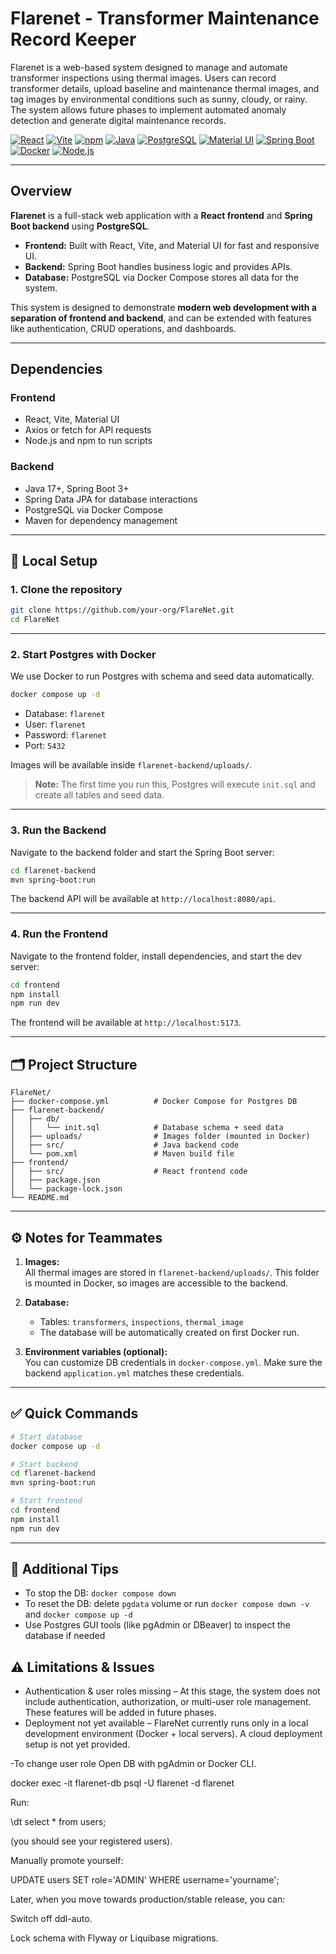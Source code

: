 # Flarenet - Transformer Maintenance Record Keeper

Flarenet is a web-based system designed to manage and automate transformer inspections using thermal images. Users can record transformer details, upload baseline and maintenance thermal images, and tag images by environmental conditions such as sunny, cloudy, or rainy. The system allows future phases to implement automated anomaly detection and generate digital maintenance records.  


[![React](https://img.shields.io/badge/React-18%2B-cyan?logo=react&logoColor=white&logoSize=30)](https://reactjs.org/)
[![Vite](https://img.shields.io/badge/Vite-4%2B-pink?logo=vite&logoColor=white&logoSize=30)](https://vitejs.dev/)
[![npm](https://img.shields.io/badge/npm-8%2B-blue?logo=npm&logoColor=white&logoSize=30)](https://www.npmjs.com/)
[![Java](https://img.shields.io/badge/Java-17%2B-orange?logo=java&logoColor=white&logoSize=30)](https://www.oracle.com/java/)
[![PostgreSQL](https://img.shields.io/badge/PostgreSQL-14%2B-blue?logo=postgresql&logoColor=white&logoSize=30)](https://www.postgresql.org/)
[![Material UI](https://img.shields.io/badge/Material_UI-5%2B-007FFF?logo=mui&logoColor=white&logoSize=30)](https://mui.com/)
[![Spring Boot](https://img.shields.io/badge/Spring_Boot-3%2B-green?logo=spring&logoColor=white&logoSize=30)](https://spring.io/projects/spring-boot)
[![Docker](https://img.shields.io/badge/Docker-24%2B-2496ED?logo=docker&logoColor=white&logoSize=30)](https://www.docker.com/)
[![Node.js](https://img.shields.io/badge/Node.js-18%2B-green?logo=node.js&logoColor=white&logoSize=30)](https://nodejs.org/)


---

## Overview

**Flarenet** is a full-stack web application with a **React frontend** and **Spring Boot backend** using **PostgreSQL**.  

- **Frontend:** Built with React, Vite, and Material UI for fast and responsive UI.  
- **Backend:** Spring Boot handles business logic and provides APIs.  
- **Database:** PostgreSQL via Docker Compose stores all data for the system.  

This system is designed to demonstrate **modern web development with a separation of frontend and backend**, and can be extended with features like authentication, CRUD operations, and dashboards.

---

## Dependencies

### Frontend

- React, Vite, Material UI  
- Axios or fetch for API requests  
- Node.js and npm to run scripts  

### Backend

- Java 17+, Spring Boot 3+  
- Spring Data JPA for database interactions  
- PostgreSQL via Docker Compose  
- Maven for dependency management  

---

## 🚀 Local Setup

### 1. Clone the repository
```bash
git clone https://github.com/your-org/FlareNet.git
cd FlareNet
```

---

### 2. Start Postgres with Docker
We use Docker to run Postgres with schema and seed data automatically.

```bash
docker compose up -d
```

- Database: `flarenet`  
- User: `flarenet`  
- Password: `flarenet`  
- Port: `5432`  

Images will be available inside `flarenet-backend/uploads/`.

> **Note:** The first time you run this, Postgres will execute `init.sql` and create all tables and seed data.

---

### 3. Run the Backend
Navigate to the backend folder and start the Spring Boot server:

```bash
cd flarenet-backend
mvn spring-boot:run
```

The backend API will be available at `http://localhost:8080/api`.

---

### 4. Run the Frontend
Navigate to the frontend folder, install dependencies, and start the dev server:

```bash
cd frontend
npm install
npm run dev
```

The frontend will be available at `http://localhost:5173`.

---

## 🗂️ Project Structure

```
FlareNet/
├── docker-compose.yml          # Docker Compose for Postgres DB
├── flarenet-backend/
│   ├── db/
│   │   └── init.sql            # Database schema + seed data
│   ├── uploads/                # Images folder (mounted in Docker)
│   ├── src/                    # Java backend code
│   └── pom.xml                 # Maven build file
├── frontend/
│   ├── src/                    # React frontend code
│   ├── package.json
│   └── package-lock.json
└── README.md
```

---

## ⚙️ Notes for Teammates

1. **Images:**  
   All thermal images are stored in `flarenet-backend/uploads/`. This folder is mounted in Docker, so images are accessible to the backend.

2. **Database:**  
   - Tables: `transformers`, `inspections`, `thermal_image`  
   - The database will be automatically created on first Docker run.  

3. **Environment variables (optional):**  
   You can customize DB credentials in `docker-compose.yml`. Make sure the backend `application.yml` matches these credentials.

---

## ✅ Quick Commands

```bash
# Start database
docker compose up -d

# Start backend
cd flarenet-backend
mvn spring-boot:run

# Start frontend
cd frontend
npm install
npm run dev
```

---

## 📌 Additional Tips

- To stop the DB: `docker compose down`
- To reset the DB: delete `pgdata` volume or run `docker compose down -v` and `docker compose up -d`
- Use Postgres GUI tools (like pgAdmin or DBeaver) to inspect the database if needed

## ⚠️ Limitations & Issues

- Authentication & user roles missing – At this stage, the system does not include authentication, authorization, or multi-user role management. These features will be added in future phases.
- Deployment not yet available – FlareNet currently runs only in a local development environment (Docker + local servers). A cloud deployment setup is not yet provided.




-To change user role
Open DB with pgAdmin or Docker CLI.

docker exec -it flarenet-db psql -U flarenet -d flarenet


Run:

\dt
select * from users;


(you should see your registered users).

Manually promote yourself:

UPDATE users SET role='ADMIN' WHERE username='yourname';

Later, when you move towards production/stable release, you can:

Switch off ddl-auto.

Lock schema with Flyway or Liquibase migrations.